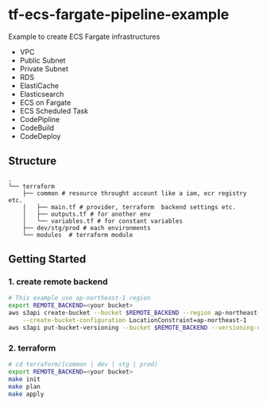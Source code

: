 # tf-ecs-fargate-pipeline-example

Example to create ECS Fargate infrastructures

- VPC
- Public Subnet
- Private Subnet
- RDS
- ElastiCache
- Elasticsearch
- ECS on Fargate
- ECS Scheduled Task
- CodePipline
- CodeBuild
- CodeDeploy

## Structure

```console
.
└── terraform
    ├── common # resource throught account like a iam, ecr registry etc.
    │   ├── main.tf # provider, terraform  backend settings etc.
    │   ├── outputs.tf # for another env
    │   └── variables.tf # for constant variables
    ├── dev/stg/prod # each environments
    └── modules  # terraform module
```

## Getting Started

### 1. create remote backend

```bash
# This example use ap-northeast-1 region
export REMOTE_BACKEND=<your bucket>
aws s3api create-bucket --bucket $REMOTE_BACKEND --region ap-northeast-1 \
    --create-bucket-configuration LocationConstraint=ap-northeast-1
aws s3api put-bucket-versioning --bucket $REMOTE_BACKEND --versioning-configuration Status=Enabled
```

### 2. terraform

```bash
# cd terraform/[common | dev | stg | prod]
export REMOTE_BACKEND=<your bucket>
make init
make plan
make apply
```
